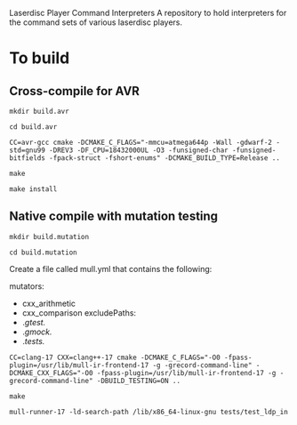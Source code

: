  Laserdisc Player Command Interpreters
A repository to hold interpreters for the command sets of various laserdisc players.

# To build

## Cross-compile for AVR
`mkdir build.avr`

`cd build.avr`

`CC=avr-gcc cmake -DCMAKE_C_FLAGS="-mmcu=atmega644p -Wall -gdwarf-2 -std=gnu99 -DREV3 -DF_CPU=18432000UL -O3 -funsigned-char -funsigned-bitfields -fpack-struct -fshort-enums" -DCMAKE_BUILD_TYPE=Release ..`

`make`

`make install`

## Native compile with mutation testing
`mkdir build.mutation`

`cd build.mutation`

Create a file called mull.yml that contains the following:

mutators:
  - cxx_arithmetic
  - cxx_comparison
excludePaths:
  - .*gtest.*
  - .*gmock.*
  - .*tests.*

`CC=clang-17 CXX=clang++-17 cmake -DCMAKE_C_FLAGS="-O0 -fpass-plugin=/usr/lib/mull-ir-frontend-17 -g -grecord-command-line" -DCMAKE_CXX_FLAGS="-O0 -fpass-plugin=/usr/lib/mull-ir-frontend-17 -g -grecord-command-line" -DBUILD_TESTING=ON ..`

`make`

`mull-runner-17 -ld-search-path /lib/x86_64-linux-gnu tests/test_ldp_in`
